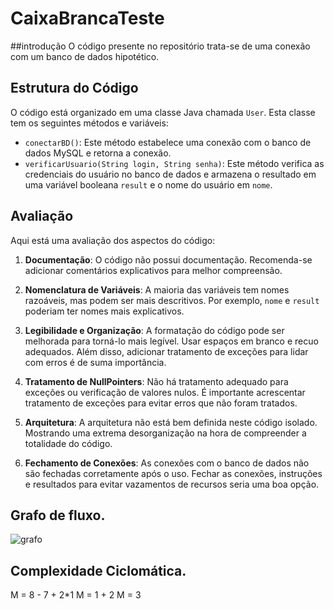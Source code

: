 # CaixaBrancaTeste

##introdução 
O código presente no repositório trata-se de uma conexão com um banco de dados hipotético.

## Estrutura do Código
O código está organizado em uma classe Java chamada `User`. Esta classe tem os seguintes métodos e variáveis:

- `conectarBD()`: Este método estabelece uma conexão com o banco de dados MySQL e retorna a conexão.
- `verificarUsuario(String login, String senha)`: Este método verifica as credenciais do usuário no banco de dados e armazena o resultado em uma variável booleana `result` e o nome do usuário em `nome`.

## Avaliação
Aqui está uma avaliação dos aspectos do código:

1. **Documentação**: O código não possui documentação. Recomenda-se adicionar comentários explicativos para melhor compreensão.

2. **Nomenclatura de Variáveis**: A maioria das variáveis tem nomes razoáveis, mas podem ser mais descritivos. Por exemplo, `nome` e `result` poderiam ter nomes mais explicativos.

3. **Legibilidade e Organização**: A formatação do código pode ser melhorada para torná-lo mais legível. Usar espaços em branco e recuo adequados. Além disso, adicionar tratamento de exceções para lidar com erros é de suma importância.

4. **Tratamento de NullPointers**: Não há tratamento adequado para exceções ou verificação de valores nulos. É importante acrescentar tratamento de exceções para evitar erros que não foram tratados.

5. **Arquitetura**: A arquitetura não está bem definida neste código isolado. Mostrando uma extrema desorganização na hora de compreender a totalidade do código.

6. **Fechamento de Conexões**: As conexões com o banco de dados não são fechadas corretamente após o uso. Fechar as conexões, instruções e resultados para evitar vazamentos de recursos seria uma boa opção.


## Grafo de fluxo.
![grafo](https://github.com/NicolasSegat0/CaixaBrancaTeste/assets/100158925/5e1b4937-2c10-4878-8169-e13c74b8abe6)


## Complexidade Ciclomática.

M = 8 - 7 + 2*1
M = 1 + 2
M = 3


